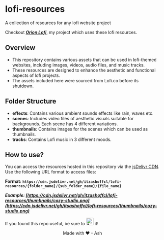 # lofi-resources

A collection of resources for any lofi website project

Checkout ***<a href="https://orion-lofi.web.app">Orion Lofi</a>***, my project which uses these lofi resources.

## Overview

- This repository contains various assets that can be used in lofi-themed websites, including images, videos, audio files, and music tracks. 
- These resources are designed to enhance the aesthetic and functional aspects of lofi projects. 
- The assets included here were sourced from Lofi.co before its shutdown.

## Folder Structure

- **effects**: Contains various ambient sounds effects like rain, waves etc.
- **scenes**: Includes video files of aesthetic visuals suitable for backgrounds. Each scene has 4 different variations.
- **thumbnails**: Contains images for the scenes which can be used as thumbnails.
- **tracks**: Contains Lofi music in 3 different moods.

## How to use?

You can access the resources hosted in this repository via the [jsDelivr CDN](https://www.jsdelivr.com/). Use the following URL format to access files:

**Format: `https://cdn.jsdelivr.net/gh/itzashoffcl/lofi-resources/{folder_name}/{sub_folder_name}/{file_name}`**

***Example: [https://cdn.jsdelivr.net/gh/itzashoffcl/lofi-resources/thumbnails/cozy-studio.png](https://cdn.jsdelivr.net/gh/itsashoffcl/lofi-resources/thumbnails/cozy-studio.png)***

If you found this repo useful, be sure to <img src="https://fonts.gstatic.com/s/e/notoemoji/latest/1f31f/512.gif" alt="🌟" width="24" height="24"> it!

<p align="center">Made with ❤ - Ash</p>